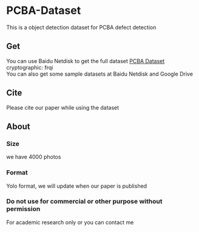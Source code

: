 # PCBA-Dataset
This is a object detection dataset for PCBA defect detection
## Get
You can use Baidu Netdisk to get the full dataset [PCBA Dataset](https://pan.baidu.com/s/1oqxFnLlQ9mj8aeHalj_U7Q) cryptographic: frqi   
You can also get some sample datasets at Baidu Netdisk and Google Drive
## Cite
Please cite our paper while using the dataset
## About
### Size
we have 4000 photos
### Format
Yolo format, we will update when our paper is published
### Do not use for commercial or other purpose without permission
For academic research only or you can contact me
